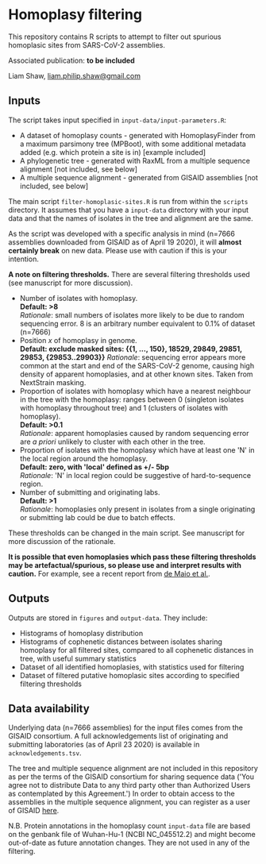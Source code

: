 # Homoplasy filtering

This repository contains R scripts to attempt to filter out spurious homoplasic sites from SARS-CoV-2 assemblies.

Associated publication: **to be included** 

Liam Shaw, liam.philip.shaw@gmail.com


## Inputs

The script takes input specified in `input-data/input-parameters.R`:

* A dataset of homoplasy counts - generated with HomoplasyFinder from a maximum parsimony tree (MPBoot), with some additional metadata added (e.g. which protein a site is in) [example included]
* A phylogenetic tree - generated with RaxML from a multiple sequence alignment [not included, see below]
* A multiple sequence alignment - generated from GISAID assemblies [not included, see below] 

The main script `filter-homoplasic-sites.R` is run from within the `scripts` directory. It assumes that you have a `input-data` directory with your input data and that the names of isolates in the tree and alignment are the same. 

As the script was developed with a specific analysis in mind (n=7666 assemblies downloaded from GISAID as of April 19 2020), it will **almost certainly break** on new data. Please use with caution if this is your intention. 

**A note on filtering thresholds.** There are several filtering thresholds used (see manuscript for more discussion).

* Number of isolates with homoplasy.  
**Default: >8**  
*Rationale*: small numbers of isolates more likely to be due to random sequencing error. 8 is an arbitrary number equivalent to 0.1% of dataset (n=7666) 
* Position *x* of homoplasy in genome.  
**Default: exclude masked sites: {{1, ..., 150}, 18529, 29849, 29851, 29853, {29853..29903}}** 
*Rationale*: sequencing error appears more common at the start and end of the SARS-CoV-2 genome, causing high density of apparent homoplasies, and at other known sites. Taken from NextStrain masking. 
* Proportion of isolates with homoplasy which have a nearest neighbour in the tree with the homoplasy: ranges between 0 (singleton isolates with homoplasy throughout tree) and 1 (clusters of isolates with homoplasy).  
**Default: >0.1**  
*Rationale*: apparent homoplasies caused by random sequencing error are *a priori* unlikely to cluster with each other in the tree. 
* Proportion of isolates with the homoplasy which have at least one 'N' in the local region around the homoplasy.  
**Default: zero, with 'local' defined as +/- 5bp**  
*Rationale*: 'N' in local region could be suggestive of hard-to-sequence region. 
* Number of submitting and originating labs.  
**Default: >1**  
*Rationale*: homoplasies only present in isolates from a single originating or submitting lab could be due to batch effects.
 
These thresholds can be changed in the main script. See manuscript for more discussion of the rationale. 

**It is possible that even homoplasies which pass these filtering thresholds may be artefactual/spurious, so please use and interpret results with caution.** For example, see a recent report from [de Maio et al.](https://www.researchgate.net/project/Phylodynamic-methods-for-SARS-CoV-2/update/5eac5299f155db0001f8cf0d).

## Outputs

Outputs are stored in `figures` and `output-data`. They include:

* Histograms of homoplasy distribution
* Histograms of cophenetic distances between isolates sharing homoplasy for all filtered sites, compared to all cophenetic distances in tree, with useful summary statistics
* Dataset of all identified homoplasies, with statistics used for filtering
* Dataset of filtered putative homoplasic sites according to specified filtering thresholds

## Data availability

Underlying data (n=7666 assemblies) for the input files comes from the GISAID consortium. A full acknowledgements list of originating and submitting laboratories (as of April 23 2020) is available in `acknowledgements.tsv`.

The tree and multiple sequence alignment are not included in this repository as per the terms of the GISAID consortium for sharing sequence data ('You agree not to distribute Data to any third party other than Authorized Users as contemplated by this Agreement.') In order to obtain access to the assemblies in the multiple sequence alignment, you can register as a user of GISAID [here](https://www.gisaid.org/registration/register/). 

N.B. Protein annotations in the homoplasy count `input-data` file are based on the genbank file of Wuhan-Hu-1 (NCBI NC_045512.2) and might become out-of-date as future annotation changes. They are not used in any of the filtering. 

